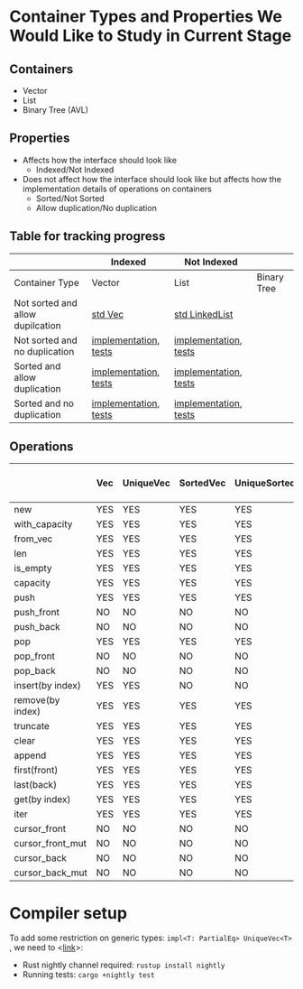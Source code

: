 # Container Types and Properties We Would Like to Study in Current Stage

## Containers
- Vector
- List
- Binary Tree (AVL)

## Properties
- Affects how the interface should look like
    - Indexed/Not Indexed
- Does not affect how the interface should look like but affects how the implementation details of operations on containers
    - Sorted/Not Sorted
    - Allow duplication/No duplication

## Table for tracking progress
|                | Indexed     |    Not Indexed            ||
| -------------- | ----------- | ----------- | ----------- |
| Container Type |   Vector    |    List     | Binary Tree |
| Not sorted and allow dupilcation |[std Vec](https://doc.rust-lang.org/std/vec/struct.Vec.html)|[std LinkedList](https://doc.rust-lang.org/std/collections/struct.LinkedList.html)|       |
| Not sorted and no duplication    |[implementation](https://github.com/XYUnknown/container-project/blob/main/rust_containers/src/sorted_vector.rs), [tests](https://github.com/XYUnknown/container-project/blob/7cfc256445a2925d2b031b00e221d1d8c559ea1a/rust_containers/src/lib.rs#L75)|[implementation](https://github.com/XYUnknown/container-project/blob/main/rust_containers/src/unique_linked_list.rs), [tests](https://github.com/XYUnknown/container-project/blob/1b6cae47e7006adec605625198e93b4e53423d15/rust_containers/src/lib.rs#L332)|       |
| Sorted and allow duplication     |[implementation](https://github.com/XYUnknown/container-project/blob/main/rust_containers/src/sorted_vector.rs), [tests](https://github.com/XYUnknown/container-project/blob/7cfc256445a2925d2b031b00e221d1d8c559ea1a/rust_containers/src/lib.rs#L238)|[implementation](https://github.com/XYUnknown/container-project/blob/main/rust_containers/src/sorted_linked_list.rs), [tests](https://github.com/XYUnknown/container-project/blob/1b6cae47e7006adec605625198e93b4e53423d15/rust_containers/src/lib.rs#L391)|       |
| Sorted and no duplication        |[implementation](https://github.com/XYUnknown/container-project/blob/main/rust_containers/src/unique_sorted_vector.rs), [tests](https://github.com/XYUnknown/container-project/blob/7cfc256445a2925d2b031b00e221d1d8c559ea1a/rust_containers/src/lib.rs#L285)|[implementation](https://github.com/XYUnknown/container-project/blob/main/rust_containers/src/unique_sorted_linked_list.rs), [tests](https://github.com/XYUnknown/container-project/blob/1b6cae47e7006adec605625198e93b4e53423d15/rust_containers/src/lib.rs#L467)|       |

## Operations
|         | Vec | UniqueVec | SortedVec | UniqueSortedVec | LinkedList | UniqueLinkedList | SortedLinkedList | UniqueSortedLinkedList | AVL Tree | Unique AVL Tree |
|---------|-----|-----------|-----------|-----------------|------------|------------------|------------------|------------------------|----------|-----------------|
|   new   | YES |    YES    |    YES    |       YES       |    YES     |        YES       |        YES       |           YES          |          |                 |
|with_capacity| YES |  YES  |    YES    |       YES       |    NO      |        NO        |        NO        |           NO           |          |                 |
|from_vec | YES |    YES    |    YES    |       YES       |    NO      |        NO        |        NO        |           NO           |          |                 |
|   len   | YES |    YES    |    YES    |       YES       |    YES     |        YES       |        YES       |           YES          |          |                 |
|is_empty | YES |    YES    |    YES    |       YES       |    YES     |        YES       |        YES       |           YES          |          |                 |
|capacity | YES |    YES    |    YES    |       YES       |    NO      |        NO        |        NO        |           NO           |          |                 |
|   push  | YES |    YES    |    YES    |       YES       |    NO      |        NO        |        NO        |           NO           |          |                 |
|push_front| NO |    NO     |    NO     |       NO        |    YES     |        YES       |        YES       |           YES          |          |                 |
|push_back| NO  |    NO     |    NO     |       NO        |    YES     |        YES       |        YES       |           YES          |          |                 |
|   pop   | YES |    YES    |    YES    |       YES       |    NO      |        NO        |        NO        |           NO           |          |                 |
|pop_front| NO  |    NO     |    NO     |       NO        |    YES     |        YES       |        YES       |           YES          |          |                 |
|pop_back | NO  |    NO     |    NO     |       NO        |    YES     |        YES       |        YES       |           YES          |          |                 |
|insert(by index)| YES |  YES  |  NO    |       NO        |    NO      |        NO        |        NO        |           NO           |          |                 |
|remove(by index)| YES |  YES  |  YES   |       YES       |    NO      |        NO        |        NO        |           NO           |          |                 |
|truncate | YES |    YES    |    YES    |       YES       |    NO      |        NO        |        NO        |           NO           |          |                 |
|  clear  | YES |    YES    |    YES    |       YES       |    YES     |        YES       |        YES       |           YES          |          |                 |
|  append | YES |    YES    |    YES    |       YES       |    YES     |        YES       |        YES       |           YES          |          |                 |
|first(front)| YES |   YES  |    YES    |       YES       |    YES     |        YES       |        YES       |           YES          |          |                 |
|last(back)| YES |   YES    |    YES    |       YES       |    YES     |        YES       |        YES       |           YES          |          |                 |
|get(by index)| YES |  YES  |  YES      |       YES       |    NO      |        NO        |        NO        |           NO           |          |                 |
|  iter   | YES |    YES    |    YES    |       YES       |    YES     |        YES       |        YES       |           YES          |          |                 |
|cursor_front| NO  |    NO  |    NO     |       NO        |    YES     |        YES       |        YES       |           YES          |          |                 |
|cursor_front_mut| NO  |  NO   |   NO   |       NO        |    YES     |        YES       |        YES       |           YES          |          |                 |
|cursor_back| NO  |    NO   |    NO     |       NO        |    YES     |        YES       |        YES       |           YES          |          |                 |
|cursor_back_mut| NO  |  NO    |   NO   |       NO        |    YES     |        YES       |        YES       |           YES          |          |                 |


# Compiler setup
To add some restriction on generic types: `impl<T: PartialEq> UniqueVec<T> `, we need to <[link](https://stackoverflow.com/questions/48593858/how-to-execute-cargo-test-using-the-nightly-channel)>:
- Rust nightly channel required: `rustup install nightly`
- Running tests: `cargo +nightly test`
